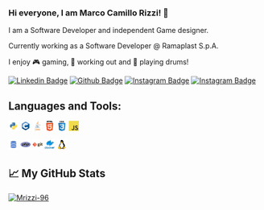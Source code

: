 ### Hi everyone, I am Marco Camillo Rizzi! :wave:

I am a Software Developer and independent Game designer.

Currently working as a Software Developer @ Ramaplast S.p.A.

I enjoy :video_game: gaming, :muscle: working out and :drum: playing drums!

[![Linkedin Badge](https://img.shields.io/badge/-LinkedIn-blue?style=for-the-badge&logo=Linkedin&logoColor=white&link=https://www.linkedin.com/in/marco-camillo-rizzi/)](https://www.linkedin.com/in/marco-camillo-rizzi/)
[![Github Badge](https://img.shields.io/badge/-github-black?style=for-the-badge&labelColor=black&logo=github&logoColor=white&link=https://github.com/Mrizzi-96)](https://github.com/Mrizzi-96)
[![Instagram Badge](https://img.shields.io/badge/-Instagram-DD2A7B?style=for-the-badge&logo=Instagram&logoColor=white&link=https://www.instagram.com/marco_rizzi996/)](https://www.instagram.com/marco_rizzi996/)
[![Instagram Badge](https://img.shields.io/badge/-Facebook-informational?style=for-the-badge&logo=Facebook&logoColor=white&link=https://www.facebook.com/marco.rizzi.140)](https://www.facebook.com/marco.rizzi.140)


## Languages and Tools:  

<code><img height="20" src="https://raw.githubusercontent.com/github/explore/80688e429a7d4ef2fca1e82350fe8e3517d3494d/topics/python/python.png"></code>
<code><img height="20" src="https://raw.githubusercontent.com/github/explore/80688e429a7d4ef2fca1e82350fe8e3517d3494d/topics/c/c.png"></code>
<code><img height="20" src="https://raw.githubusercontent.com/github/explore/80688e429a7d4ef2fca1e82350fe8e3517d3494d/topics/java/java.png"></code>
<code><img height="20" src="https://raw.githubusercontent.com/github/explore/80688e429a7d4ef2fca1e82350fe8e3517d3494d/topics/html/html.png"></code>
<code><img height="20" src="https://raw.githubusercontent.com/github/explore/80688e429a7d4ef2fca1e82350fe8e3517d3494d/topics/css/css.png"></code>
<code><img height="20" src="https://raw.githubusercontent.com/github/explore/80688e429a7d4ef2fca1e82350fe8e3517d3494d/topics/javascript/javascript.png"></code>

<code><img height="20" src="https://raw.githubusercontent.com/github/explore/80688e429a7d4ef2fca1e82350fe8e3517d3494d/topics/sql/sql.png"></code>
<code><img height="20" src="https://raw.githubusercontent.com/github/explore/80688e429a7d4ef2fca1e82350fe8e3517d3494d/topics/php/php.png"></code>
<code><img height="20" src="https://raw.githubusercontent.com/github/explore/80688e429a7d4ef2fca1e82350fe8e3517d3494d/topics/git/git.png"></code>
<code><img height="20" src="https://raw.githubusercontent.com/github/explore/80688e429a7d4ef2fca1e82350fe8e3517d3494d/topics/docker/docker.png"></code>
<code><img height="20" src="https://raw.githubusercontent.com/github/explore/80688e429a7d4ef2fca1e82350fe8e3517d3494d/topics/linux/linux.png"></code>

## 📈 My GitHub Stats
<a href ="https://github.com/Mrizzi-96"><img align = "center" src="https://github-readme-stats.vercel.app/api?username=Mrizzi-96&hide=stars&show_icons=true&theme=tokyonight" alt="Mrizzi-96" /></a>
